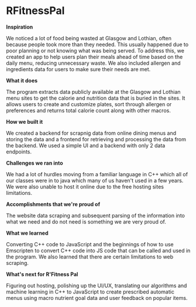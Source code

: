 # RFitnessPal
**Inspiration**

We noticed a lot of food being wasted at Glasgow and Lothian, often because people took more than they needed. This usually happened due to poor planning or not knowing what was being served. To address this, we created an app to help users plan their meals ahead of time based on the daily menu, reducing unnecessary waste. We also included allergen and ingredients data for users to make sure their needs are met.

**What it does**

The program extracts data publicly available at the Glasgow and Lothian menu sites to get the calorie and nutrition data that is buried in the sites. It allows users to create and customize plates, sort through allergen or preferences and returns total calorie count along with other macros.

**How we built it**

We created a backend for scrapnig data from online dining menus and storing the data and a frontend for retrieving and processing the data from the backend. We used a simple UI and a backend with only 2 data endpoints.

**Challenges we ran into**

We had a lot of hurdles moving from a familiar language in C++ which all of our classes were in to java which many of us haven't used in a few years. We were also unable to host it online due to the free hosting sites limitations.

**Accomplishments that we're proud of**

The website data scraping and subsequent parsing of the information into what we need and do not need is something we are very proud of.

**What we learned**

Converting C++ code to JavaScript and the beginnings of how to use Emscripten to convert C++ code into JS code that can be called and used in the program. We also learned that there are certain limitations to web scraping.

**What's next for R'Fitness Pal**

Figuring out hosting, polishing up the UI/UX, translating our algorithms and machine learning in C++ to JavaScript to create prescribed automatic menus using macro nutrient goal data and user feedback on popular items.
